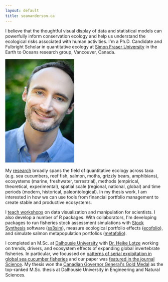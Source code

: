 ```yaml
---
layout: default
title: seananderson.ca
---
```


I believe that the thoughtful visual display of data and statistical models can
powerfully inform conservation ecology and help us 
understand the ecological risks associated with human activities.
I'm a Ph.D. Candidate and Fulbright Scholar in quantitative ecology at 
[Simon Fraser University][sfu] 
in the Earth to Oceans research group, 
Vancouver, Canada. 

<img src="images/sean_anderson_2014.jpg" alt="Sean C. Anderson" width="220" height="331" class="headshot"/>

My [research](/cv.html#publications) broadly spans the field of quantitative ecology across taxa (e.g. sea cucumbers, reef fish, salmon, moths, grizzly bears, amphibians), ecosystems (marine, freshwater, terrestrial), methods (empirical, theoretical, experimental), spatial scale (regional, national, global) and time periods (modern, historical, paleontological).
In my thesis work, I am interested in how we can use tools from 
financial portfolio management to create stable and productive ecosystems. 

<!--I also [work on topics](/cv.html#publications) ranging from -->
<!--species extinction risk to predator-prey-environment interactions -->
<!--to fisheries stock assessment.-->

I [teach workshops](/cv.html#teaching) on data visualization and manipulation
for scientists. I also develop a number of R packages. With collaborators, I'm
developing packages to run fisheries stock assessment simulations with 
[Stock Synthesis][nefsc] software ([ss3sim]), measure ecological portfolio
effects ([ecofolio]), and simulate salmon metapopulation portfolios
([metafolio]).

I completed an M.Sc. at [Dalhousie University][dal] with [Dr. Heike Lotze] working on
trends, drivers, and ecosystem effects of expanding global invertebrate
fisheries. In particular, we focussed on 
[patterns of serial exploitation in global sea cucumber fisheries][cucdoi]
and our paper was [featured in the journal Science][sciencemag]. 
My thesis won the [Canadian Governor General's Gold Medal][gg] 
as the top-ranked M.Sc. thesis at Dalhousie University in Engineering and
Natural Sciences.

<!--I'm [a bit nuts][colophon] about using the right tool for the job and I love to-->
<!--share my passion for these tools. I'm an avid user of the programming languages-->
<!--R, Markdown, LaTeX, Knitr, and Sweave. I'm also a [Vim] devotee and manage my-->
<!--work in [Git on Github][my github]. -->
<!--I [generate this site with Jekyll](/colophon.html).-->

[Vim]: http://en.wikipedia.org/wiki/Vim_(text_editor)
[dal]: http://dal.ca/
[cucdoi]: http://dx.doi.org/10.1111/j.1467-2979.2010.00397.x
[earth2ocean]: http://earth2ocean.org
[gg]: http://www.gg.ca/honour.aspx?id=75057&t=1&;ln=Anderson
[ss3sim]: http://cran.r-project.org/package=ss3sim
[ecofolio]: https://github.com/seananderson/ecofolio
[robustmeta]: https://github.com/seananderson/robustmeta
[my github]: https://github.com/seananderson
[nefsc]: http://nft.nefsc.noaa.gov/Stock_Synthesis_3.htm
[sciencemag]: http://www.sciencemag.org/content/331/6014/129.1.full
[sfu]: http://sfu.ca
[Dr. Heike Lotze]: http://lotzelab.biology.dal.ca/
[colophon]: colophon.html
[metafolio]: http://cran.r-project.org/package=metafolio
